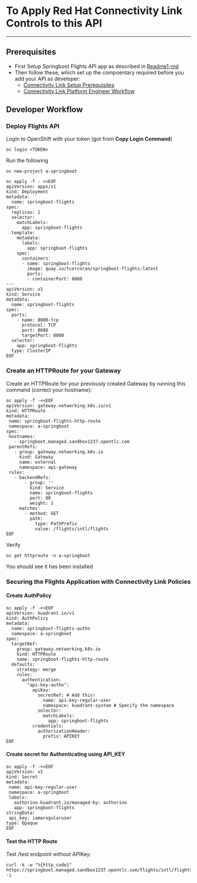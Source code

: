 # To Apply Red Hat Connectivity Link Controls to this API
-----------------------------------------------
## Prerequisites
- First Setup Springboot Flights API app as described in [Readme1-md](https://github.com/tnscorcoran/springboot/blob/master/README-1.md)
- Then follow these, which set up the compoentary required before you add your API as developer:
  - [Connectivity Link Setup Prerequisites](https://redhatquickcourses.github.io/rhcl-deploy/rhcl-deploy/1/chapter2/index.html)
  - [Connectivity Link Platform Engineer Workflow](https://redhatquickcourses.github.io/rhcl-deploy/rhcl-deploy/1/chapter3/index.html)

## Developer Workflow

### Deploy Flights API
Login to OpenShift with your token (got from __Copy Login Command__)
```
oc login <TOKEN>
```
Run the following

```
oc new-project a-springboot

oc apply -f - <<EOF
apiVersion: apps/v1
kind: Deployment
metadata:
  name: springboot-flights
spec:
  replicas: 1
  selector:
    matchLabels:
      app: springboot-flights
  template:
    metadata:
      labels:
        app: springboot-flights
    spec:
      containers:
      - name: springboot-flights
        image: quay.io/tcorcoran/springboot-flights:latest
        ports:
        - containerPort: 8080
---
apiVersion: v1
kind: Service
metadata:
  name: springboot-flights
spec:
  ports:
    - name: 8080-tcp
      protocol: TCP
      port: 8080
      targetPort: 8080
  selector:
    app: springboot-flights
  type: ClusterIP
EOF
```

### Create an HTTPRoute for your Gateway

Create an HTTPRoute for your previously created Gateway by running this command (correct your hostname):

```
oc apply -f -<<EOF
apiVersion: gateway.networking.k8s.io/v1
kind: HTTPRoute
metadata:
 name: springboot-flights-http-route
 namespace: a-springboot
spec:
 hostnames:
   - springboot.managed.sandbox1237.opentlc.com
 parentRefs:
   - group: gateway.networking.k8s.io
     kind: Gateway
     name: external
     namespace: api-gateway
 rules:
   - backendRefs:
       - group: ''
         kind: Service
         name: springboot-flights
         port: 80
         weight: 1
     matches:
       - method: GET
         path:
           type: PathPrefix
           value: /flights/intl/flights
EOF
```

Verify
```
oc get httproute -n a-springboot
```
You should see it has been installed


### Securing the Flights Application with Connectivity Link Policies


#### Create AuthPolicy
```
oc apply -f -<<EOF
apiVersion: kuadrant.io/v1
kind: AuthPolicy
metadata:
  name: springboot-flights-authn
  namespace: a-springboot
spec:
  targetRef:
    group: gateway.networking.k8s.io
    kind: HTTPRoute
    name: springboot-flights-http-route
  defaults:
    strategy: merge
    rules:
      authentication:
        "api-key-authn":
          apiKey:
            secretRef: # Add this!
              name: api-key-regular-user
              namespace: kuadrant-system # Specify the namespace
            selector:
              matchLabels:
                app: springboot-flights
          credentials:
            authorizationHeader:
              prefix: APIKEY
EOF
```

#### Create secret for Authenticating using API_KEY
```
oc apply -f -<<EOF
apiVersion: v1
kind: Secret
metadata:
 name: api-key-regular-user
 namespace: a-springboot
 labels:
   authorino.kuadrant.io/managed-by: authorino
   app: springboot-flights
stringData:
 api_key: iamaregularuser
type: Opaque
EOF
```



#### Test the HTTP Route

Test /test endpoint without APIKey:

```
curl -k -w "%{http_code}" https://springboot.managed.sandbox1237.opentlc.com/flights/intl/flights -i
```
